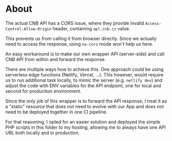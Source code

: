 # About

The actual CNB API has a CORS issue, where they provide invalid `Access-Control-Allow-Origin` header, containing `apl.cnb.cz` value.

This prevents us from calling it from browser directly. Since we actually need to access the response, using `no-cors` mode won't help us here.

An easy workaround is to make our own wrapper API (server-side) and call CNB API from within and forward the response.

There are multiple ways how to achieve this. One approach could be using serverless edge functions (Netlify, Vercel, ...).
This however, would require us to run additional task locally, to mimic the server (e.g. `netlify dev`) and adjust the code with ENV variables for the API endpoint, one for local and second for production environment.

Since the only job of this wrapper is to forward the API response, I treat it as a "static" resource that does not need to evolve with our App and does not need to be deployed together in one CI pipeline.

For that reasoning, I opted for an easier solution and deployed the simple PHP scripts in this folder to my hosting, allowing me to always have one API URL both locally and in production. 


